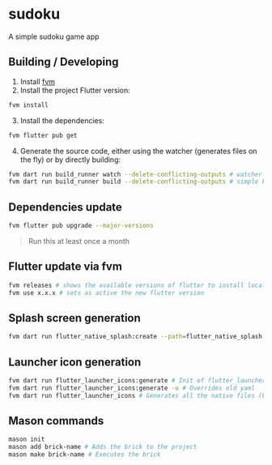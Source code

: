 # sudoku

A simple sudoku game app

## Building / Developing

1. Install [fvm](https://github.com/leoafarias/fvm)
2. Install the project Flutter version:

```sh
fvm install
```

3. Install the dependencies:

```sh
fvm flutter pub get
```

4. Generate the source code, either using the watcher (generates files on the fly) or by directly building:

```sh
fvm dart run build_runner watch --delete-conflicting-outputs # watcher
fvm dart run build_runner build --delete-conflicting-outputs # simple builder
```

## Dependencies update

```sh
fvm flutter pub upgrade --major-versions
```

> Run this at least once a month

## Flutter update via fvm

```sh
fvm releases # shows the available versions of flutter to install locally
fvm use x.x.x # sets as active the new flutter version
```

## Splash screen generation

```sh
fvm dart run flutter_native_splash:create --path=flutter_native_splash.yaml
```

## Launcher icon generation

```sh
fvm dart run flutter_launcher_icons:generate # Init of flutter_launcher_icons.yaml
fvm dart run flutter_launcher_icons:generate -o # Overrides old yaml
fvm dart run flutter_launcher_icons # Generates all the native files (based on yaml content)
```

## Mason commands

```sh
mason init
mason add brick-name # Adds the brick to the project
mason make brick-name # Executes the brick
```
